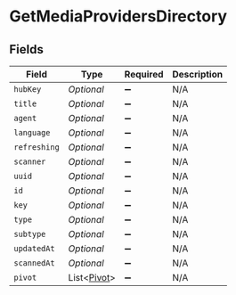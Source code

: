 # GetMediaProvidersDirectory


## Fields

| Field                                           | Type                                            | Required                                        | Description                                     |
| ----------------------------------------------- | ----------------------------------------------- | ----------------------------------------------- | ----------------------------------------------- |
| `hubKey`                                        | *Optional<String>*                              | :heavy_minus_sign:                              | N/A                                             |
| `title`                                         | *Optional<String>*                              | :heavy_minus_sign:                              | N/A                                             |
| `agent`                                         | *Optional<String>*                              | :heavy_minus_sign:                              | N/A                                             |
| `language`                                      | *Optional<String>*                              | :heavy_minus_sign:                              | N/A                                             |
| `refreshing`                                    | *Optional<Boolean>*                             | :heavy_minus_sign:                              | N/A                                             |
| `scanner`                                       | *Optional<String>*                              | :heavy_minus_sign:                              | N/A                                             |
| `uuid`                                          | *Optional<String>*                              | :heavy_minus_sign:                              | N/A                                             |
| `id`                                            | *Optional<String>*                              | :heavy_minus_sign:                              | N/A                                             |
| `key`                                           | *Optional<String>*                              | :heavy_minus_sign:                              | N/A                                             |
| `type`                                          | *Optional<String>*                              | :heavy_minus_sign:                              | N/A                                             |
| `subtype`                                       | *Optional<String>*                              | :heavy_minus_sign:                              | N/A                                             |
| `updatedAt`                                     | *Optional<Long>*                                | :heavy_minus_sign:                              | N/A                                             |
| `scannedAt`                                     | *Optional<Long>*                                | :heavy_minus_sign:                              | N/A                                             |
| `pivot`                                         | List<[Pivot](../../models/operations/Pivot.md)> | :heavy_minus_sign:                              | N/A                                             |